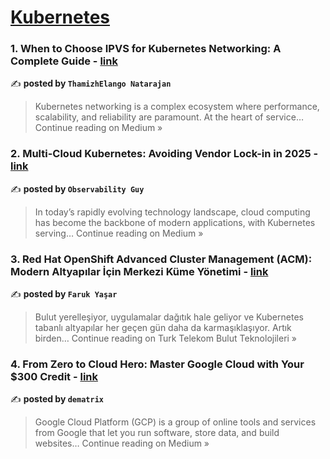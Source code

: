 
<h1><a href=https://medium.com/tag/kubernetes/recommended target="_blank" rel="noopener noreferrer">Kubernetes</a></h1>
<h3>1. When to Choose IPVS for Kubernetes Networking: A Complete Guide - <a href="https://thamizhelango.medium.com/when-to-choose-ipvs-for-kubernetes-networking-a-complete-guide-7a81f5d44072?source=rss------kubernetes-5" target="_blank" rel="noopener noreferrer">link</a></h3>

✍️ **posted by `ThamizhElango Natarajan`**

<blockquote>Kubernetes networking is a complex ecosystem where performance, scalability, and reliability are paramount. At the heart of service…
Continue reading on Medium »</blockquote>

<h3>2. Multi-Cloud Kubernetes: Avoiding Vendor Lock-in in 2025 - <a href="https://observabilityguy.medium.com/multi-cloud-kubernetes-avoiding-vendor-lock-in-in-2025-527bbd83270e?source=rss------kubernetes-5" target="_blank" rel="noopener noreferrer">link</a></h3>

✍️ **posted by `Observability Guy`**

<blockquote>In today’s rapidly evolving technology landscape, cloud computing has become the backbone of modern applications, with Kubernetes serving…
Continue reading on Medium »</blockquote>

<h3>3. Red Hat OpenShift Advanced Cluster Management (ACM): Modern Altyapılar İçin Merkezi Küme Yönetimi - <a href="https://medium.com/t%C3%BCrk-telekom-bulut-teknolojileri/red-hat-openshift-advanced-cluster-management-acm-modern-altyap%C4%B1lar-i%CC%87%C3%A7in-merkezi-k%C3%BCme-y%C3%B6netimi-eea877ffba02?source=rss------kubernetes-5" target="_blank" rel="noopener noreferrer">link</a></h3>

✍️ **posted by `Faruk Yaşar`**

<blockquote>Bulut yerelleşiyor, uygulamalar dağıtık hale geliyor ve Kubernetes tabanlı altyapılar her geçen gün daha da karmaşıklaşıyor. Artık birden…
Continue reading on Turk Telekom Bulut Teknolojileri »</blockquote>

<h3>4. From Zero to Cloud Hero: Master Google Cloud with Your $300 Credit - <a href="https://medium.com/@nishant19072003/from-zero-to-cloud-hero-master-google-cloud-with-your-300-credit-5d3b7442b692?source=rss------kubernetes-5" target="_blank" rel="noopener noreferrer">link</a></h3>

✍️ **posted by `dematrix`**

<blockquote>Google Cloud Platform (GCP) is a group of online tools and services from Google that let you run software, store data, and build websites…
Continue reading on Medium »</blockquote>

